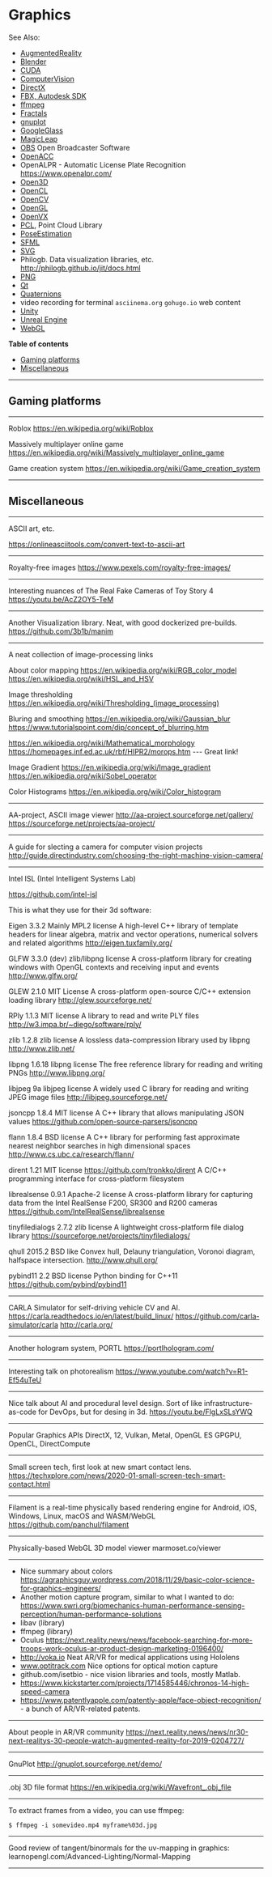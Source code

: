 # Graphics

See Also:

 - [AugmentedReality](AugmentedReality.md)
 - [Blender](Blender.md)
 - [CUDA](CUDA.md)
 - [ComputerVision](ComputerVision.md)
 - [DirectX](DirectX.md)
 - [FBX, Autodesk SDK](FBX.md)
 - [ffmpeg](FfMpeg.md)
 - [Fractals](Fractals.md)
 - [gnuplot](Gnuplot.md)
 - [GoogleGlass](GoogleGlass.md)
 - [MagicLeap](MagicLeap.md)
 - [OBS](OBS.md) Open Broadcaster Software
 - [OpenACC](OpenACC.md)
 - OpenALPR - Automatic License Plate Recognition https://www.openalpr.com/
 - [Open3D](Open3D.md)
 - [OpenCL](OpenCL.md)
 - [OpenCV](OpenCV.md)
 - [OpenGL](OpenGL.md)
 - [OpenVX](OpenVX.md)
 - [PCL](PCL.md), Point Cloud Library
 - [PoseEstimation](PoseEstimation.md)
 - [SFML](SFML.md)
 - [SVG](SVG.md)
 - Philogb. Data visualization libraries, etc. http://philogb.github.io/jit/docs.html
 - [PNG](Png.md)
 - [Qt](Qt.md)
 - [Quaternions](Quaternions.md)
 - video recording for terminal `asciinema.org` `gohugo.io` web content
 - [Unity](Unity.md)
 - [Unreal Engine](UnrealEngine.md)
 - [WebGL](WebGL.md)


**Table of contents**

- [Gaming platforms](Graphics.md#Gaming-platforms)
- [Miscellaneous](Graphics.md#Miscellaneous)

---

## Gaming platforms

---

Roblox
https://en.wikipedia.org/wiki/Roblox

Massively multiplayer online game
https://en.wikipedia.org/wiki/Massively_multiplayer_online_game

Game creation system
https://en.wikipedia.org/wiki/Game_creation_system

---

## Miscellaneous

---

ASCII art, etc.

https://onlineasciitools.com/convert-text-to-ascii-art

---

Royalty-free images
https://www.pexels.com/royalty-free-images/

---

Interesting nuances of The Real Fake Cameras of Toy Story 4
https://youtu.be/AcZ2OY5-TeM

---

Another Visualization library. Neat, with good dockerized pre-builds.
https://github.com/3b1b/manim

---

A neat collection of image-processing links

About color mapping
https://en.wikipedia.org/wiki/RGB_color_model
https://en.wikipedia.org/wiki/HSL_and_HSV

Image thresholding
https://en.wikipedia.org/wiki/Thresholding_(image_processing)

Bluring and smoothing
https://en.wikipedia.org/wiki/Gaussian_blur
https://www.tutorialspoint.com/dip/concept_of_blurring.htm

https://en.wikipedia.org/wiki/Mathematical_morphology
https://homepages.inf.ed.ac.uk/rbf/HIPR2/morops.htm  --- Great link!

Image Gradient
https://en.wikipedia.org/wiki/Image_gradient
https://en.wikipedia.org/wiki/Sobel_operator

Color Histograms
https://en.wikipedia.org/wiki/Color_histogram

---

AA-project, ASCII image viewer
http://aa-project.sourceforge.net/gallery/
https://sourceforge.net/projects/aa-project/

---

A guide for slecting a camera for computer vision projects
http://guide.directindustry.com/choosing-the-right-machine-vision-camera/

---

Intel ISL (Intel Intelligent Systems Lab)

https://github.com/intel-isl

This is what they use for their 3d software:

Eigen                       3.3.2                            Mainly MPL2 license
A high-level C++ library of template headers for linear algebra, matrix and
vector operations, numerical solvers and related algorithms
http://eigen.tuxfamily.org/

GLFW                        3.3.0 (dev)                      zlib/libpng license
A cross-platform library for creating windows with OpenGL contexts and receiving
input and events
http://www.glfw.org/

GLEW                        2.1.0                                    MIT License
A cross-platform open-source C/C++ extension loading library
http://glew.sourceforge.net/

RPly                        1.1.3                                    MIT license
A library to read and write PLY files
http://w3.impa.br/~diego/software/rply/

zlib                        1.2.8                                   zlib license
A lossless data-compression library used by libpng
http://www.zlib.net/

libpng                      1.6.18                                libpng license
The free reference library for reading and writing PNGs
http://www.libpng.org/

libjpeg                     9a                                   libjpeg license
A widely used C library for reading and writing JPEG image files
http://libjpeg.sourceforge.net/

jsoncpp                     1.8.4                                    MIT license
A C++ library that allows manipulating JSON values
https://github.com/open-source-parsers/jsoncpp

flann                       1.8.4                                    BSD license
A C++ library for performing fast approximate nearest neighbor searches in high
dimensional spaces
http://www.cs.ubc.ca/research/flann/

dirent                      1.21                                     MIT license
https://github.com/tronkko/dirent
A C/C++ programming interface for cross-platform filesystem

librealsense                0.9.1                               Apache-2 license
A cross-platform library for capturing data from the Intel RealSense F200, SR300
and R200 cameras
https://github.com/IntelRealSense/librealsense

tinyfiledialogs             2.7.2                                   zlib license
A lightweight cross-platform file dialog library
https://sourceforge.net/projects/tinyfiledialogs/

qhull                       2015.2                                      BSD like
Convex hull, Delauny triangulation, Voronoi diagram, halfspace intersection.
http://www.qhull.org/

pybind11                    2.2                                      BSD license
Python binding for C++11
https://github.com/pybind/pybind11

---

CARLA Simulator for self-driving vehicle CV and AI. 
https://carla.readthedocs.io/en/latest/build_linux/
https://github.com/carla-simulator/carla
http://carla.org/

---

Another hologram system, PORTL
https://portlhologram.com/

---

Interesting talk on photorealism
https://www.youtube.com/watch?v=R1-Ef54uTeU

---

Nice talk about AI and procedural level design. Sort of like infrastructure-as-code for DevOps, but for desing in 3d.
https://youtu.be/FlgLxSLsYWQ

---

Popular Graphics APIs DirectX, 12, Vulkan, Metal, OpenGL ES
GPGPU, OpenCL, DirectCompute

---

Small screen tech, first look at new smart contact lens.
https://techxplore.com/news/2020-01-small-screen-tech-smart-contact.html

---

Filament is a real-time physically based rendering engine for Android, iOS, Windows, Linux, macOS and WASM/WebGL
https://github.com/panchul/filament

---

Physically-based WebGL 3D model viewer
marmoset.co/viewer

---

- Nice summary about colors https://agraphicsguy.wordpress.com/2018/11/29/basic-color-science-for-graphics-engineers/
- Another motion capture program, similar to what I wanted to do: https://www.swri.org/biomechanics-human-performance-sensing-perception/human-performance-solutions
- libav (library)
- ffmpeg (library)
- Oculus 
  https://next.reality.news/news/facebook-searching-for-more-troops-work-oculus-ar-product-design-marketing-0196400/
- http://voka.io Neat AR/VR for medical applications using Hololens
- www.optitrack.com Nice options for optical motion capture
- github.com/isetbio - nice vision libraries and tools, mostly Matlab.
- https://www.kickstarter.com/projects/1714585446/chronos-14-high-speed-camera
- https://www.patentlyapple.com/patently-apple/face-object-recognition/ - a bunch of AR/VR-related patents.

---

About people in AR/VR community
https://next.reality.news/news/nr30-next-realitys-30-people-watch-augmented-reality-for-2019-0204727/

---

GnuPlot
http://gnuplot.sourceforge.net/demo/

---

.obj 3D file format
https://en.wikipedia.org/wiki/Wavefront_.obj_file

---

To extract frames from a video, you can use ffmpeg:

    $ ffmpeg -i somevideo.mp4 myframe%03d.jpg

---

Good review of tangent/binormals for the uv-mapping in graphics:
learnopengl.com/Advanced-Lighting/Normal-Mapping

---
